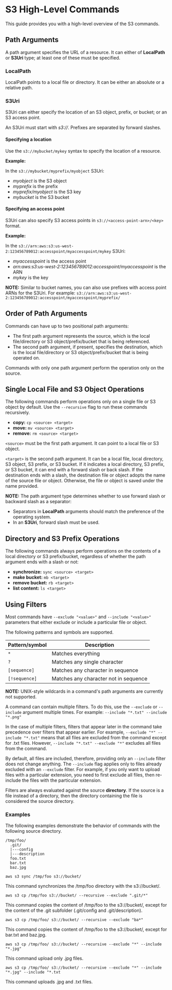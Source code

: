 # S3 High-Level Commands

This guide provides you with a high-level overview of the S3 commands.

## Path Arguments

A path argument specifies the URL of a resource. It can either of **LocalPath** or **S3Uri** type; at least one of these must be specified.

### LocalPath

LocalPath points to a local file or directory. It can be either an absolute or a relative path.

### S3Uri

S3Uri can either specify the location of an S3 object, prefix, or bucket; or an S3 access point.

An S3Uri must start with *s3://*. Prefixes are separated by forward slashes. 

#### Specifying a location

Use the `s3://mybucket/mykey` syntax to specify the location of a resource. 

**Example:** 

In the `s3://mybucket/myprefix/myobject` S3Uri: 

- *myobject* is the S3 object
- *myprefix* is the prefix
- *myprefix/myobject* is the S3 key
- *mybucket* is the S3 bucket


#### Specifying an access point

S3Uri can also specify S3 access points in `s3://<access-point-arn>/<key>` format. 

**Example:** 

In the `s3://arn:aws:s3:us-west-2:123456789012:accesspoint/myaccesspoint/mykey` S3Uri:

- *myaccesspoint* is the access point 
- *arn:aws:s3:us-west-2:123456789012:accesspoint/myaccesspoint* is the ARN
- *mykey* is the key


**NOTE:** Similar to bucket names, you can also use prefixes with access point ARNs for the S3Uri. For example: `s3://arn:aws:s3:us-west-2:123456789012:accesspoint/myaccesspoint/myprefix/`

## Order of Path Arguments

Commands can have up to two positional path arguments:

- The first path argument represents the source, which is the local file/directory or S3 object/prefix/bucket that is being referenced. 
- The second path argument, if present, specifies the destination, which is the local file/directory or S3 object/prefix/bucket that is being operated on. 
 
Commands with only one path argument perform the operation only on the source.

## Single Local File and S3 Object Operations

The following commands perform operations only on a single file or S3 object by default. Use the `--recursive` flag to run these commands recursively.

- **copy:** `cp <source> <target>`
- **move:** `mv <source> <target>`
- **remove:** `rm <source> <target>` 
  
`<source>` must be the first path argument. It can point to a local file or S3 object. 

`<target>` is the second path argument. It can be a local file, local directory, S3 object, S3 prefix, or S3 bucket. If it indicates a local directory, S3 prefix, or S3 bucket, it can end with a forward slash or back slash. If the destination ends with a slash, the destination file or object adopts the name of the source file or object. Otherwise, the file or object is saved under the name provided.

**NOTE:** The path argument type determines whether to use forward slash or backward slash as a separator:

- Separators in **LocalPath** arguments should match the preference of the operating system.
- In an **S3Uri**, forward slash must be used.

## Directory and S3 Prefix Operations

The following commands always perform operations on the contents of a local directory or S3 prefix/bucket, regardless of whether the path argument ends with a slash or not:

- **synchronize:** `sync <source> <target>`
- **make bucket:** `mb <target>`
- **remove bucket:** `rb <target>`
- **list content:** `ls <target>`

## Using Filters

Most commands have `--exclude "<value>"` and `--include "<value>"` parameters that either exclude or include a particular file or object.

The following patterns and symbols are supported.

| Pattern/symbol | Description |
| ----------- | ----------- |
| `*` | Matches everything |
| `?` | Matches any single character |
| `[sequence]` | Matches any character in sequence |
| `[!sequence]` | Matches any character not in sequence |

**NOTE:** UNIX-style wildcards in a command's path arguments are currently not supported.

A command can contain multiple filters. To do this, use the `--exclude` or `--include` argument multiple times. For example: `--include "*.txt" --include "*.png"`

In the case of multiple filters, filters that appear later in the command take precedence over filters that appear earlier. For example, `--exclude "*" --include "*.txt"` means that all files are excluded from the command except for .txt files. However, `--include "*.txt" --exclude "*"` excludes all files from the command.

By default, all files are included, therefore, providing only an `--include` filter does not change anything. The `--include` flag applies only to files already excluded with an `--exclude` filter. For example, if you only want to upload files with a particular extension, you need to first exclude all files, then re-include the files with the particular extension. 

Filters are always evaluated against the source **directory**. If the source is a file instead of a directory, then the directory containing the file is considered the source directory. 

### Examples

The following examples demonstrate the behavior of commands with the following source directory.  


```
/tmp/foo/
  .git/
  |---config
  |---description
  foo.txt
  bar.txt
  baz.jpg
```


```
aws s3 sync /tmp/foo s3://bucket/
```
This command synchronizes the /tmp/foo directory with the s3://bucket/.


```
aws s3 cp /tmp/foo s3://bucket/ --recursive --exclude ".git/*"
```
This command copies the content of /tmp/foo to the s3://bucket/, except for the content of the .git subfolder (.git/config and .git/description).


```
aws s3 cp /tmp/foo/ s3://bucket/ --recursive --exclude "ba*"
```
This command copies the content of /tmp/foo to the s3://bucket/, except for bar.txt and baz.jpg.


```
aws s3 cp /tmp/foo/ s3://bucket/ --recursive --exclude "*" --include "*.jpg"
```
This command upload only .jpg files.


```
aws s3 cp /tmp/foo/ s3://bucket/ --recursive --exclude "*" --include "*.jpg" --include "*.txt
```
This command uploads .jpg and .txt files.
